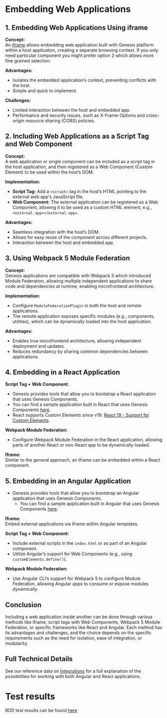 # Embedding Web Applications

## 1. Embedding Web Applications Using iframe

**Concept:**  
An [iframe](https://developer.mozilla.org/en-US/docs/Web/HTML/Element/iframe) allows embedding web application built with Genesis platform within a host application, creating a separate browsing context. If you only need particular component you might prefer option 2 which allows more fine grained selection.

**Advantages:**
- Isolates the embedded application’s context, preventing conflicts with the host.
- Simple and quick to implement.

**Challenges:**
- Limited interaction between the host and embedded app.
- Performance and security issues, such as X-Frame-Options and cross-origin resource sharing (CORS) policies.

## 2. Including Web Applications as a Script Tag and Web Component

**Concept:**  
A web application or single component can be included as a script tag in the host application, and then registered as a Web Component (Custom Element) to be used within the host’s DOM.

**Implementation:**
- **Script Tag:** Add a `<script>` tag in the host’s HTML pointing to the external web app's JavaScript file.
- **Web Component:** The external application can be registered as a Web Component, allowing it to be used as a custom HTML element, e.g., `<external-app></external-app>`.

**Advantages:**
- Seamless integration with the host’s DOM.
- Allows for easy reuse of the component across different projects.
- Interaction between the host and embedded app.

## 3. Using Webpack 5 Module Federation

**Concept:**  
Genesis applications are compatible with Webpack 5 which introduced Module Federation, allowing multiple independent applications to share code and dependencies at runtime, enabling microfrontend architecture.

**Implementation:**
- Configure `ModuleFederationPlugin` in both the host and remote applications.
- The remote application exposes specific modules (e.g., components, utilities), which can be dynamically loaded into the host application.

**Advantages:**
- Enables true microfrontend architecture, allowing independent deployment and updates.
- Reduces redundancy by sharing common dependencies between applications.

## 4. Embedding in a React Application

**Script Tag + Web Component:**
- Genesis provides tools that allow you to bootstrap a React application that uses Genesis Components.
- You can find a sample application built in React that uses Genesis Components [here](client-react/README.md).
- React supports Custom Elements since v19: [React 19 - Support for Custom Elements](https://react.dev/blog/2024/04/25/react-19#support-for-custom-elements).

**Webpack Module Federation:**
- Configure Webpack Module Federation in the React application, allowing parts of another React or non-React app to be dynamically loaded.

**Iframe:**  
Similar to the general approach, an iframe can be embedded within a React component.

## 5. Embedding in an Angular Application

- Genesis provides tools that allow you to bootstrap an Angular application that uses Genesis Components.
    - You can find a sample application built in Angular that uses Genesis Components [here](client-angular/README.md).

**Iframe:**  
Embed external applications via iframe within Angular templates.

**Script Tag + Web Component:**
- Include external scripts in the `index.html` or as part of an Angular component.
- Utilize Angular’s support for Web Components (e.g., using `customElements.define()`).

**Webpack Module Federation:**
- Use Angular CLI’s support for Webpack 5 to configure Module Federation, allowing Angular apps to consume or expose modules dynamically.

## Conclusion

Including a web application inside another can be done through various methods like iframe, script tags with Web Components, Webpack 5 Module Federation, or specific frameworks like React and Angular. Each method has its advantages and challenges, and the choice depends on the specific requirements such as the need for isolation, ease of integration, or modularity.

## Full Technical Details

See our reference data on [Integrations](https://docs.genesis.global/docs/develop/client-capabilities/framework-integration/) for a full explanation of the possibilities for working with both Angular and React applications.
# Test results
BDD test results can be found [here](https://genesiscommunitysuccess.github.io/howto-ui-integrations-react/test-results)
